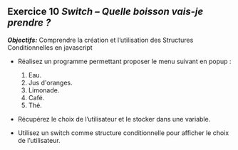## Exercice 10 ***Switch – Quelle boisson vais-je prendre ?***

***Objectifs:***
    Comprendre la création et l’utilisation des Structures Conditionnelles en javascript 


- Réalisez un programme permettant proposer le menu suivant en popup :
    1. Eau.
    2. Jus d'oranges.
    3. Limonade.
    4. Café.
    5. Thé.

- Récupérez le choix de l’utilisateur et le stocker dans une variable.
- Utilisez un switch comme structure conditionnelle pour afficher le choix de l’utilisateur.
